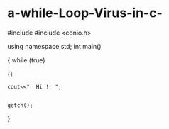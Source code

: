 # a-while-Loop-Virus-in-c-

#include <iostream>
#include <conio.h>

using namespace std;
int main()

{
	while (true)
	
  {}
	
	cout<<"  Hi !  ";
	
	
	getch();
}
